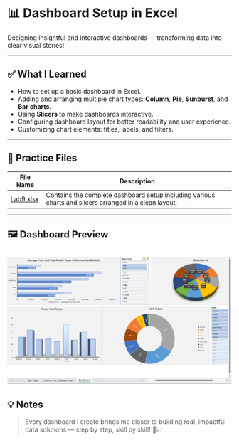 # 📊 Dashboard Setup in Excel

Designing insightful and interactive dashboards — transforming data into clear visual stories!  

---

## ✅ What I Learned
- How to set up a basic dashboard in Excel.
- Adding and arranging multiple chart types: **Column**, **Pie**, **Sunburst**, and **Bar charts**.
- Using **Slicers** to make dashboards interactive.
- Configuring dashboard layout for better readability and user experience.
- Customizing chart elements: titles, labels, and filters.

---

## 📌 Practice Files
| File Name | Description |
|-----------|-------------|
| [Lab9.xlsx](https://github.com/shwqh/my-data-path/raw/main/Excel-Labs/Lab9.xlsx) | Contains the complete dashboard setup including various charts and slicers arranged in a clean layout. |

---

## 🖼️ Dashboard Preview
 ![Dashboard](../images/DBLab9.png) 
---

## 💡 Notes
> Every dashboard I create brings me closer to building real, impactful data solutions — step by step, skill by skill! 🚀📈

